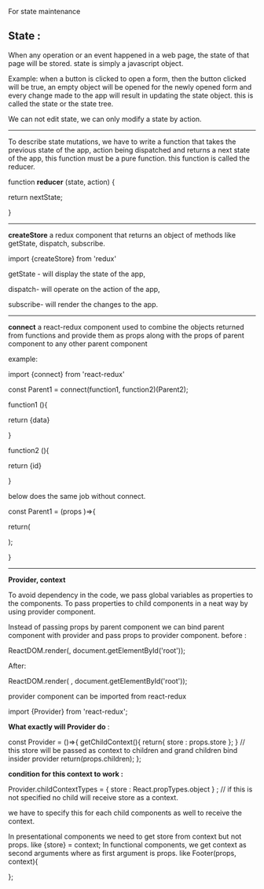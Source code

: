 For state maintenance 

## State :

When any operation or an event happened in a web page, the state of that page will be stored. state is simply a javascript object.

Example: when a button is clicked to open a form, then the button clicked will be true, an empty object will be opened for the newly opened form and every change made to the app will result in updating the state object. this is called the state or the state tree.

We can not edit state, we can only modify a state by action. 

---

To describe state mutations, we have to write a function that takes the previous state of the app,  action being dispatched and returns a next state of the app, this function must be a pure function. this function is called the reducer.

function **reducer** (state, action) {

return nextState;

}

---

**createStore** a redux component that returns an object of methods like getState, dispatch, subscribe. 

import {createStore} from 'redux'

getState - will display the state of the app, 

dispatch- will operate on the action of the app,

subscribe- will render the changes to the app.

---

**connect**  a react-redux component used to combine the objects returned from functions and provide them as props along with the props of parent component to any other parent component

example:

import {connect} from 'react-redux'

const Parent1 = connect(function1, function2)(Parent2);

function1 (){

return {data}

}

function2 (){

return {id}

}

below does the same job without connect.

const Parent1 = (props )⇒{

return(

<Parent2  prop1 = {data} prop2 = {id}>

);

}

---

**Provider, context**

To avoid dependency in the code, we pass global variables as properties to the components.
To pass properties to child components in a neat way by using provider component.

Instead of passing props by parent component we can bind parent component with provider and pass props to provider component.
before :

ReactDOM.render(<App store = {createStore(reducer)}/>, document.getElementById('root'));

After:

ReactDOM.render(<Provider store = {createStore(reducer)}>
<App/>
</Provider>, document.getElementById('root'));

provider component can be imported from react-redux

import {Provider} from 'react-redux';

**What exactly will Provider do** :

const Provider = ()=>{
getChildContext(){
return{
store : props.store
};
}        // this store will be passed as context to children and grand children bind insider provider
return(props.children);
};

**condition for this context to work :**

Provider.childContextTypes = {
store : React.propTypes.object
} ;         // if this is not specified no child will receive store as a context.

we have to specify this for each child components as well to receive the context.

In presentational components we need to get store from context but not props. like {store} = context;
In functional components, we get context as second arguments where as first argument is props. like Footer(props, context){

};
